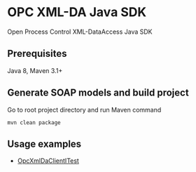 OPC XML-DA Java SDK
===================

Open Process Control XML-DataAccess Java SDK

## Prerequisites

Java 8, Maven 3.1+

## Generate SOAP models and build project

Go to root project directory and run Maven command

    mvn clean package

## Usage examples

* [OpcXmlDaClientITest](https://github.com/tumakha/opc-xmlda-sdk/blob/master/src/test/java/ua/tumakha/yuriy/opc/xmlda/sdk/OpcXmlDaClientITest.java)    

